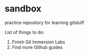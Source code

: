 # sandbox
practice repository for learning gitstuff

List of things to do:
1. Finish Git Immersion Labs
2. Find more Github guides 

